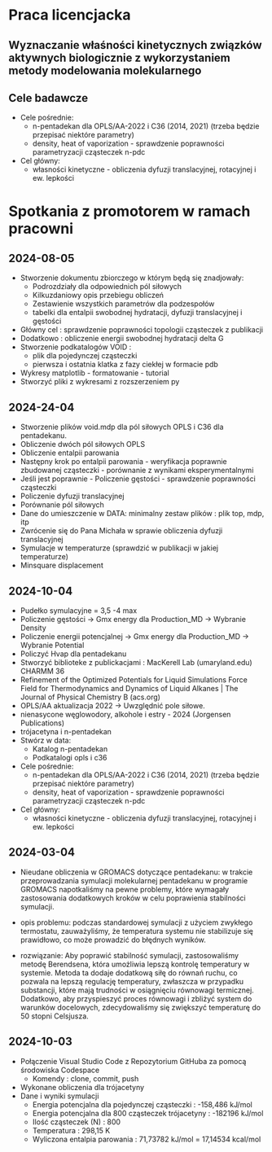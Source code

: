
# Praca licencjacka
## Wyznaczanie właśności kinetycznych związków aktywnych biologicznie z wykorzystaniem metody modelowania molekularnego
## Cele badawcze
* Cele pośrednie:
	* n-pentadekan dla OPLS/AA-2022 i C36 (2014, 2021) (trzeba będzie przepisać niektóre parametry)
	* density, heat of vaporization - sprawdzenie poprawności parametryzacji cząsteczek n-pdc
* Cel główny: 
	* własności kinetyczne - obliczenia dyfuzji translacyjnej, rotacyjnej i ew. lepkości
# Spotkania z promotorem w ramach pracowni
## 2024-08-05
* Stworzenie dokumentu zbiorczego w którym będą się znadjowały:
	* Podrozdziały dla odpowiednich pól siłowych
   	* Kilkuzdaniowy opis przebiegu obliczeń
   	* Zestawienie wszystkich parametrów dla podzespołów
   	* tabelki dla entalpii swobodnej hydratacji, dyfuzji translacyjnej i gęstości
* Główny cel : sprawdzenie poprawności topologii cząsteczek z publikacji
* Dodatkowo : obliczenie energii swobodnej hydratacji delta G
* Stworzenie podkatalogów VOID :
	* plik dla pojedynczej cząsteczki
   	* pierwsza i ostatnia klatka z fazy ciekłej w formacie pdb
* Wykresy matplotlib - formatowanie - tutorial
* Stworzyć pliki z wykresami z rozszerzeniem py
  
## 2024-24-04
* Stworzenie plików void.mdp dla pól siłowych OPLS i C36 dla pentadekanu.
* Obliczenie dwóch pól siłowych OPLS
* Obliczenie entalpii parowania
* Następny krok po entalpii parowania - weryfikacja poprawnie zbudowanej cząsteczki - porównanie z wynikami eksperymentalnymi
* Jeśli jest poprawnie - Policzenie gęstości - sprawdzenie poprawności cząsteczki
* Policzenie dyfuzji translacyjnej
* Porównanie pól siłowych
* Dane do umieszczenie w DATA: minimalny zestaw plików : plik top, mdp, itp
* Zwrócenie się do Pana Michała w sprawie obliczenia dyfuzji translacyjnej
* Symulacje w temperaturze (sprawdzić w publikacji w jakiej temperaturze)
* Minsquare displacement

## 2024-10-04
* Pudełko symulacyjne = 3,5 -4 max
* Policzenie gęstości -> Gmx energy dla Production_MD -> Wybranie Density
* Policzenie energii potencjalnej -> Gmx energy dla Production_MD -> Wybranie Potential
* Policzyć Hvap dla pentadekanu
* Stworzyć biblioteke z publickacjami : MacKerell Lab (umaryland.edu)  CHARMM 36
* Refinement of the Optimized Potentials for Liquid Simulations Force Field for Thermodynamics and Dynamics of Liquid Alkanes | The Journal of Physical Chemistry B (acs.org)
* OPLS/AA aktualizacja 2022 -> Uwzględnić pole siłowe. 
* nienasycone węglowodory, alkohole i estry - 2024 (Jorgensen Publications)
* trójacetyna i n-pentadekan
* Stwórz w data: 
	* Katalog n-pentadekan
	* Podkatalogi opls i c36
* Cele pośrednie:
	* n-pentadekan dla OPLS/AA-2022 i C36 (2014, 2021) (trzeba będzie przepisać niektóre parametry)
	* density, heat of vaporization - sprawdzenie poprawności parametryzacji cząsteczek n-pdc
* Cel główny: 
	* własności kinetyczne - obliczenia dyfuzji translacyjnej, rotacyjnej i ew. lepkości

  
## 2024-03-04

 * Nieudane obliczenia w GROMACS dotyczące pentadekanu: w trakcie przeprowadzania symulacji molekularnej pentadekanu w programie GROMACS napotkaliśmy na pewne problemy, które wymagały zastosowania dodatkowych kroków w celu poprawienia stabilności symulacji.

* opis problemu: podczas standardowej symulacji z użyciem zwykłego termostatu, zauważyliśmy, że temperatura systemu nie stabilizuje się prawidłowo, co może prowadzić do błędnych wyników. 

* rozwiązanie: Aby poprawić stabilność symulacji, zastosowaliśmy metodę Berendsena, która umożliwia lepszą kontrolę temperatury w systemie. Metoda ta dodaje dodatkową siłę do równań ruchu, co pozwala na lepszą regulację temperatury, zwłaszcza w przypadku substancji, które mają trudności w osiągnięciu równowagi termicznej.
Dodatkowo, aby przyspieszyć proces równowagi i zbliżyć system do warunków docelowych, zdecydowaliśmy się zwiększyć temperaturę do 50 stopni Celsjusza. 

## 2024-10-03
* Połączenie Visual Studio Code z Repozytorium GitHuba za pomocą środowiska Codespace 
    * Komendy : clone, commit, push 
* Wykonane obliczenia dla trójacetyny 
* Dane i wyniki symulacji 
    * Energia potencjalna dla pojedynczej cząsteczki : -158,486 kJ/mol 
    * Energia potencjalna dla 800 cząsteczek trójacetyny : -182196 kJ/mol
    * Ilość cząsteczek (N) : 800
    * Temperatura : 298,15 K
    * Wyliczona entalpia parowania : 71,73782 kJ/mol = 17,14534 kcal/mol
    


